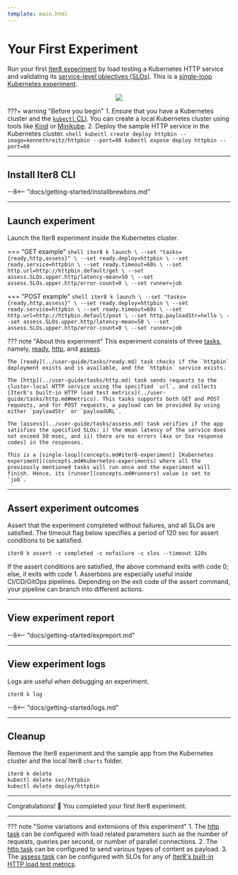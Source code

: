 ```yaml
---
template: main.html
---
```


# Your First Experiment

Run your first [Iter8 experiment](concepts.md#iter8-experiment) by load testing a Kubernetes HTTP service and validating its [service-level objectives (SLOs)](concepts.md#service-level-objectives). This is a [single-loop](concepts.md#iter8-experiment) [Kubernetes experiment](concepts.md#kubernetes-experiments).

<p align='center'>
  <img alt-text="load-test-http" src="../images/http.png" />
</p>

???+ warning "Before you begin"
    1. Ensure that you have a Kubernetes cluster and the [`kubectl` CLI](https://kubernetes.io/docs/reference/kubectl/). You can create a local Kubernetes cluster using tools like [Kind](https://kind.sigs.k8s.io/) or [Minikube](https://minikube.sigs.k8s.io/docs/).
    2. Deploy the sample HTTP service in the Kubernetes cluster.
    ```shell
    kubectl create deploy httpbin --image=kennethreitz/httpbin --port=80
    kubectl expose deploy httpbin --port=80
    ```

***

## Install Iter8 CLI
--8<-- "docs/getting-started/installbrewbins.md"

***

## Launch experiment
Launch the Iter8 experiment inside the Kubernetes cluster.

=== "GET example"
    ```shell
    iter8 k launch \
    --set "tasks={ready,http,assess}" \
    --set ready.deploy=httpbin \
    --set ready.service=httpbin \
    --set ready.timeout=60s \
    --set http.url=http://httpbin.default/get \
    --set assess.SLOs.upper.http/latency-mean=50 \
    --set assess.SLOs.upper.http/error-count=0 \
    --set runner=job
    ```

=== "POST example"
    ```shell
    iter8 k launch \
    --set "tasks={ready,http,assess}" \
    --set ready.deploy=httpbin \
    --set ready.service=httpbin \
    --set ready.timeout=60s \
    --set http.url=http://httpbin.default/post \
    --set http.payloadStr=hello \
    --set assess.SLOs.upper.http/latency-mean=50 \
    --set assess.SLOs.upper.http/error-count=0 \
    --set runner=job
    ```

??? note "About this experiment"
    This experiment consists of three [tasks](concepts.md#iter8-experiment), namely, [ready](../user-guide/tasks/ready.md), [http](../user-guide/tasks/http.md), and [assess](../user-guide/tasks/assess.md). 
    
    The [ready](../user-guide/tasks/ready.md) task checks if the `httpbin` deployment exists and is available, and the `httpbin` service exists. 
    
    The [http](../user-guide/tasks/http.md) task sends requests to the cluster-local HTTP service using the specified `url`, and collects [Iter8's built-in HTTP load test metrics](../user-guide/tasks/http.md#metrics). This tasks supports both GET and POST requests, and for POST requests, a payload can be provided by using either `payloadStr` or `payloadURL`.
    
    The [assess](../user-guide/tasks/assess.md) task verifies if the app satisfies the specified SLOs: i) the mean latency of the service does not exceed 50 msec, and ii) there are no errors (4xx or 5xx response codes) in the responses. 
    
    This is a [single-loop](concepts.md#iter8-experiment) [Kubernetes experiment](concepts.md#kubernetes-experiments) where all the previously mentioned tasks will run once and the experiment will finish. Hence, its [runner](concepts.md#runners) value is set to `job`.

***

## Assert experiment outcomes
Assert that the experiment completed without failures, and all SLOs are satisfied. The timeout flag below specifies a period of 120 sec for assert conditions to be satisfied.

```shell
iter8 k assert -c completed -c nofailure -c slos --timeout 120s
```

If the assert conditions are satisfied, the above command exits with code 0; else, it exits with code 1. Assertions are especially useful inside CI/CD/GitOps pipelines. Depending on the exit code of the assert command, your pipeline can branch into different actions.

***

## View experiment report
--8<-- "docs/getting-started/expreport.md"

***

## View experiment logs
Logs are useful when debugging an experiment.

```shell
iter8 k log
```

--8<-- "docs/getting-started/logs.md"

***

## Cleanup
Remove the Iter8 experiment and the sample app from the Kubernetes cluster and the local Iter8 `charts` folder.
```shell
iter8 k delete
kubectl delete svc/httpbin
kubectl delete deploy/httpbin
```

***

Congratulations! :tada: You completed your first Iter8 experiment.

***

??? note "Some variations and extensions of this experiment"
    1. The [http task](../user-guide/tasks/http.md) can be configured with load related parameters such as the number of requests, queries per second, or number of parallel connections.
    2. The [http task](../user-guide/tasks/http.md) can be configured to send various types of content as payload.
    3. The [assess task](../user-guide/tasks/assess.md) can be configured with SLOs for any of [Iter8's built-in HTTP load test metrics](../user-guide/tasks/http.md#metrics).
